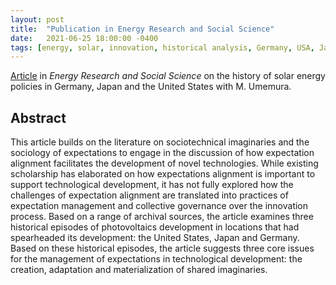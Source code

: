 ```yaml
---
layout: post
title:  "Publication in Energy Research and Social Science"
date:   2021-06-25 18:00:00 -0400
tags: [energy, solar, innovation, historical analysis, Germany, USA, Japan]
---
```


[Article](https://www.sciencedirect.com/science/article/abs/pii/S221462962100270X) in *Energy Research and Social Science* on the history of solar energy policies in Germany, Japan and the United States with M. Umemura.

<!--more-->

## Abstract

This article builds on the literature on sociotechnical imaginaries and the sociology of expectations to engage in the discussion of how expectation alignment facilitates the development of novel technologies. While existing scholarship has elaborated on how expectations alignment is important to support technological development, it has not fully explored how the challenges of expectation alignment are translated into practices of expectation management and collective governance over the innovation process. Based on a range of archival sources, the article examines three historical episodes of photovoltaics development in locations that had spearheaded its development: the United States, Japan and Germany. Based on these historical episodes, the article suggests three core issues for the management of expectations in technological development: the creation, adaptation and materialization of shared imaginaries.